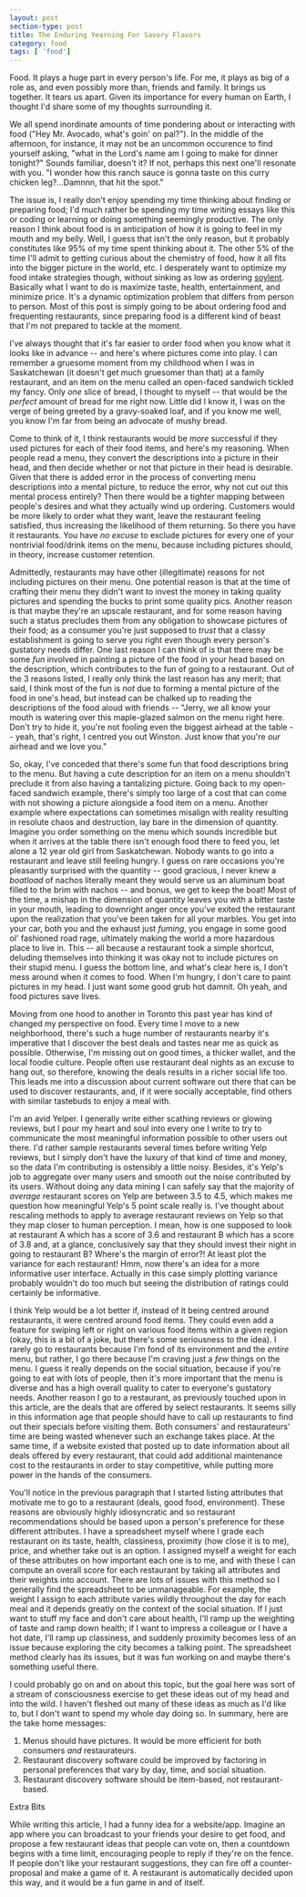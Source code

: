```yaml
---
layout: post
section-type: post
title: The Enduring Yearning For Savory Flavors
category: food
tags: [ 'food']
---
```


Food.  It plays a huge part in every person's life.  For me, it plays as big of a role as, and even possibly more than, friends and family.  It brings us together.  It tears us apart.  Given its importance for every human on Earth, I thought I'd share some of my thoughts surrounding it.

We all spend inordinate amounts of time pondering about or interacting with food ("Hey Mr. Avocado, what's goin' on pal?").  In the middle of the afternoon, for instance, it may not be an uncommon occurence to find yourself asking, "what in the Lord's name am I going to make for dinner tonight?"  Sounds familiar, doesn't it?  If not, perhaps this next one'll resonate with you.  "I wonder how this ranch sauce is gonna taste on this curry chicken leg?...Damnnn, that hit the spot."

The issue is, I really don't enjoy spending my time thinking about finding or preparing food; I'd much rather be spending my time writing essays like this or coding or learning or doing something seemingly productive.  The only reason I think about food is in anticipation of how it is going to feel in my mouth and my belly.  Well, I guess that isn't the only reason, but it probably constitutes like 95% of my time spent thinking about it.  The other 5% of the time I'll admit to getting curious about the chemistry of food, how it all fits into the bigger picture in the world, etc.  I desperately want to optimize my food intake strategies though, without sinking as low as ordering [soylent](https://www.soylent.com/).  Basically what I want to do is maximize taste, health, entertainment, and minimize price.  It's a dynamic optimization problem that differs from person to person.  Most of this post is simply going to be about ordering food and frequenting restaurants, since preparing food is a different kind of beast that I'm not prepared to tackle at the moment.

I've always thought that it's far easier to order food when you know what it looks like in advance -- and here's where pictures come into play.  I can remember a gruesome moment from my childhood when I was in Saskatchewan (it doesn't get much gruesomer than that) at a family restaurant, and an item on the menu called an open-faced sandwich tickled my fancy.  Only _one_ slice of bread, I thought to myself -- that would be the _perfect_ amount of bread for me right now.  Little did I know it, I was on the verge of being greeted by a gravy-soaked loaf, and if you know me well, you know I'm far from being an advocate of mushy bread.  

Come to think of it, I think restaurants would be _more_ successful if they used pictures for each of their food items, and here's my reasoning.  When people read a menu, they convert the descriptions into a picture in their head, and then decide whether or not that picture in their head is desirable.  Given that there is added error in the process of converting menu descriptions into a mental picture, to reduce the error, why not cut out this mental process entirely?  Then there would be a tighter mapping between people's desires and what they actually wind up ordering.  Customers would be more likely to order what they want, leave the restaurant feeling satisfied, thus increasing the likelihood of them returning.  So there you have it restaurants.  You have _no excuse_ to exclude pictures for every one of your nontrivial food/drink items on the menu, because including pictures should, in theory, increase customer retention.  

Admittedly, restaurants may have other (illegitimate) reasons for not including pictures on their menu.  One potential reason is that at the time of crafting their menu they didn't want to invest the money in taking quality pictures and spending the bucks to print some quality pics.  Another reason is that maybe they're an upscale restaurant, and for some reason having such a status precludes them from any obligation to showcase pictures of their food; as a consumer you're just supposed to _trust_ that a classy establishment is going to serve you right even though every person's gustatory needs differ.  One last reason I can think of is that there may be some _fun_ involved in painting a picture of the food in your head based on the description, which contributes to the fun of going to a restaurant.  Out of the 3 reasons listed, I really only think the last reason has any merit; that said, I think most of the fun is _not_ due to forming a mental picture of the food in one's head, but instead can be chalked up to reading the descriptions of the food aloud with friends -- "Jerry, we all know your mouth is watering over this maple-glazed salmon on the menu right here.  Don't try to hide it, you're not fooling even the biggest airhead at the table -- yeah, that's right, I centred you out Winston.  Just know that you're _our_ airhead and we love you."  

So, okay, I've conceded that there's some fun that food descriptions bring to the menu.  But having a cute description for an item on a menu shouldn't preclude it from also having a tantalizing picture.  Going back to my open-faced sandwich example, there's simply too large of a cost that can come with not showing a picture alongside a food item on a menu.  Another example where expectations can sometimes misalign with reality resulting in resolute chaos and destruction, lay bare in the dimension of quantity.  Imagine you order something on the menu which sounds incredible but when it arrives at the table there isn't enough food there to feed you, let alone a 12 year old girl from Saskatchewan.  Nobody wants to go into a restaurant and leave still feeling hungry.  I guess on rare occasions you're pleasantly surprised with the quantity -- good gracious, I never knew a _boatload_ of nachos literally meant they would serve us an aluminum boat filled to the brim with nachos -- and bonus, we get to keep the boat!  Most of the time, a mishap in the dimension of quantity leaves you with a bitter taste in your mouth, leading to downright anger once you've exited the restaurant upon the realization that you've been taken for all your marbles.  You get into your car, both you and the exhaust just _fuming_, you engage in some good ol' fashioned road rage, ultimately making the world a more hazardous place to live in.  This -- all because a restaurant took a simple shortcut, deluding themselves into thinking it was okay not to include pictures on their stupid menu.  I guess the bottom line, and what's clear here is, I don't mess around when it comes to food.  When I'm hungry, I don't care to paint pictures in my head.  I just want some good grub hot damnit.  Oh yeah, and food pictures save lives.

Moving from one hood to another in Toronto this past year has kind of changed my perspective on food.  Every time I move to a new neighborhood, there's such a huge number of restaurants nearby it's imperative that I discover the best deals and tastes near me as quick as possible.  Otherwise, I'm missing out on good times, a thicker wallet, and the local foodie culture.  People often use restaurant deal nights as an excuse to hang out, so therefore, knowing the deals results in a richer social life too.  This leads me into a discussion about current software out there that can be used to discover restaurants, and, if it were socially acceptable, find others with similar tastebuds to enjoy a meal with.  

I'm an avid Yelper.  I generally write either scathing reviews or glowing reviews, but I pour my heart and soul into every one I write to try to communicate the most meaningful information possible to other users out there.  I'd rather sample restaurants several times before writing Yelp reviews, but I simply don't have the luxury of that kind of time and money, so the data I'm contributing is ostensibly a little noisy.  Besides, it's Yelp's job to aggregate over many users and smooth out the noise contributed by its users.  Without doing any data mining I can safely say that the majority of _average_ restaurant scores on Yelp are between 3.5 to 4.5, which makes me question how meaningful Yelp's 5 point scale really is.  I've thought about rescaling methods to apply to average restaurant reviews on Yelp so that they map closer to human perception.  I mean, how is one supposed to look at restaurant A which has a score of 3.6 and restaurant B which has a score of 3.8 and, at a glance, conclusively say that they should invest their night in going to restaurant B?  Where's the margin of error?!  At least plot the variance for each restaurant!  Hmm, now there's an idea for a more informative user interface.  Actually in this case simply plotting variance probably wouldn't do too much but seeing the distribution of ratings could certainly be informative.

I think Yelp would be a lot better if, instead of it being centred around restaurants, it were centred around food items.  They could even add a feature for swiping left or right on various food items within a given region (okay, this is a bit of a joke, but there's some seriousness to the idea).  I rarely go to restaurants because I'm fond of its environment and the _entire_ menu, but rather, I go there because I'm craving just a _few_ things on the menu.  I guess it really depends on the social situation, because if you're going to eat with lots of people, then it's more important that the menu is diverse and has a high overall quality to cater to everyone's gustatory needs.  Another reason I go to a restaurant, as previously touched upon in this article, are the deals that are offered by select restaurants.  It seems silly in this information age that people should have to call up restaurants to find out their specials before visiting them.  Both consumers' and restaurateurs' time are being wasted whenever such an exchange takes place.  At the same time, if a website existed that posted up to date information about all deals offered by every restaurant, that could add additional maintenance cost to the restaurants in order to stay competitive, while putting more power in the hands of the consumers.

You'll notice in the previous paragraph that I started listing attributes that motivate me to go to a restaurant (deals, good food, environment).  These reasons are obviously highly idiosyncratic and so restaurant recommendations should be based upon a person's preference for these different attributes.  I have a spreadsheet myself where I grade each restaurant on its taste, health, classiness, proximity (how close it is to me), price, and whether take out is an option.  I assigned myself a weight for each of these attributes on how important each one is to me, and with these I can compute an overall score for each restaurant by taking all attributes and their weights into account.  There are lots of issues with this method so I generally find the spreadsheet to be unmanageable.  For example, the weight I assign to each attribute varies wildly throughout the day for each meal and it depends greatly on the context of the social situation.  If I just want to stuff my face and don't care about health, I'll ramp up the weighting of taste and ramp down health; if I want to impress a colleague or I have a hot date, I'll ramp up classiness, and suddenly proximity becomes less of an issue because exploring the city becomes a talking point.  The spreadsheet method clearly has its issues, but it was fun working on and maybe there's something useful there.

I could probably go on and on about this topic, but the goal here was sort of a stream of consciousness exercise to get these ideas out of my head and into the wild.  I haven't fleshed out many of these ideas as much as I'd like to, but I don't want to spend my whole day doing so.  In summary, here are the take home messages:

1. Menus should have pictures.  It would be more efficient for both consumers _and_ restaurateurs.
2. Restaurant discovery software could be improved by factoring in personal preferences that vary by day, time, and social situation.
3. Restaurant discovery software should be item-based, not restaurant-based.

Extra Bits

While writing this article, I had a funny idea for a website/app.  Imagine an app where you can broadcast to your friends your desire to get food, and propose a few restaurant ideas that people can vote on, then a countdown begins with a time limit, encouraging people to reply if they're on the fence.  If people don't like your restaurant suggestions, they can fire off a counter-proposal and make a game of it.  A restaurant is automatically decided upon this way, and it would be a fun game in and of itself.  